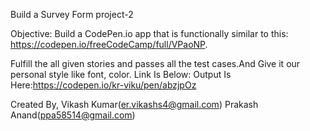 Build a Survey Form
   project-2
   
   
  Objective: Build a CodePen.io app that is functionally similar to this: https://codepen.io/freeCodeCamp/full/VPaoNP.
  
  Fulfill the all given stories and passes all the test cases.And Give it our personal style like font, color.
  Link Is Below:
  Output Is Here:https://codepen.io/kr-viku/pen/abzjpOz
  
  Created By,
  Vikash Kumar(er.vikashs4@gmail.com)
  Prakash Anand(ppa58514@gmail.com)
  
